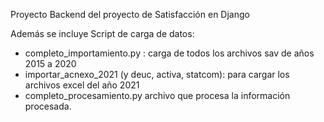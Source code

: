 Proyecto Backend del proyecto de Satisfacción en Django


Además se incluye Script de carga de datos:

- completo_importamiento.py : carga de todos los archivos sav de años 2015 a 2020
- importar_acnexo_2021 (y deuc, activa, statcom): para cargar los archivos excel del año 2021
- completo_procesamiento.py archivo que procesa la información procesada.